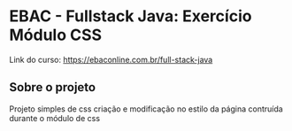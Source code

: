 # EBAC - Fullstack Java: Exercício Módulo CSS

Link do curso: https://ebaconline.com.br/full-stack-java

## Sobre o projeto

Projeto simples de css criação e modificação no estilo da página contruída durante o módulo de css



